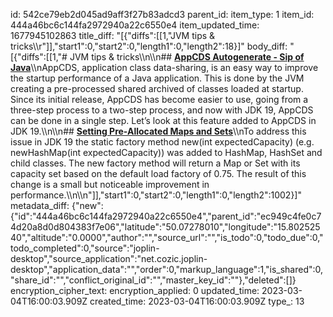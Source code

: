 id: 542ce79eb2d045ad9aff3f27b83adcd3
parent_id: 
item_type: 1
item_id: 444a46bc6c144fa2972940a22c6550e4
item_updated_time: 1677945102863
title_diff: "[{\"diffs\":[[1,\"JVM tips & tricks\\\r\"]],\"start1\":0,\"start2\":0,\"length1\":0,\"length2\":18}]"
body_diff: "[{\"diffs\":[[1,\"# JVM tips & tricks\\\n\\\n## [**AppCDS Autogenerate - Sip of Java**](https://inside.java/2022/09/26/sip067/)\\\nAppCDS, application class data-sharing, is an easy way to improve the startup performance of a Java application. This is done by the JVM creating a pre-processed shared archived of classes loaded at startup. Since its initial release, AppCDS has become easier to use, going from a three-step process to a two-step process, and now with JDK 19, AppCDS can be done in a single step. Let’s look at this feature added to AppCDS in JDK 19.\\\n\\\n## [**Setting Pre-Allocated Maps and Sets**](https://inside.java/2022/10/24/sip069/)\\\nTo address this issue in JDK 19 the static factory method new<TypeName>(int expectedCapacity) (e.g. newHashMap(int expectedCapacity)) was added to HashMap, HashSet and child classes. The new factory method will return a Map or Set with its capacity set based on the default load factory of 0.75. The result of this change is a small but noticeable improvement in performance.\\\n\\\n\"]],\"start1\":0,\"start2\":0,\"length1\":0,\"length2\":1002}]"
metadata_diff: {"new":{"id":"444a46bc6c144fa2972940a22c6550e4","parent_id":"ec949c4fe0c74d20a8d0d804383f7e06","latitude":"50.07278010","longitude":"15.80252540","altitude":"0.0000","author":"","source_url":"","is_todo":0,"todo_due":0,"todo_completed":0,"source":"joplin-desktop","source_application":"net.cozic.joplin-desktop","application_data":"","order":0,"markup_language":1,"is_shared":0,"share_id":"","conflict_original_id":"","master_key_id":""},"deleted":[]}
encryption_cipher_text: 
encryption_applied: 0
updated_time: 2023-03-04T16:00:03.909Z
created_time: 2023-03-04T16:00:03.909Z
type_: 13